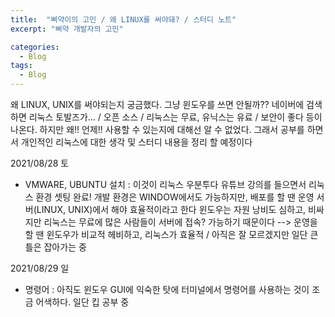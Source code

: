 ```yaml
---
title:  "삐약이의 고민 / 왜 LINUX를 써야돼? / 스터디 노트"
excerpt: "삐약 개발자의 고민"

categories:
  - Blog
tags:
  - Blog
---
```


왜 LINUX, UNIX를 써야되는지 궁금했다. 그냥 윈도우를 쓰면 안될까??
네이버에 검색하면 리눅스 토발즈가... / 오픈 소스 / 리눅스는 무료, 유닉스는 유료 / 보안이 좋다 등이 나온다.
하지만 왜!! 언제!! 사용할 수 있는지에 대해선 알 수 없었다.
그래서 공부를 하면서 개인적인 리눅스에 대한 생각 및 스터디 내용을 정리 할 예정이다

2021/08/28 토
- VMWARE, UBUNTU 설치 : 이것이 리눅스 우분투다 유튜브 강의를 들으면서 리눅스 환경 셋팅 완료!
  개발 환경은 WINDOW에서도 가능하지만, 배포를 할 땐 운영 서버(LINUX, UNIX)에서 해야 효율적이라고 한다
  윈도우는 자원 낭비도 심하고, 비싸지만 리눅스는 무료에 많은 사람들이 서버에 접속? 가능하기 때문이다
  --> 운영을 할 땐 윈도우가 비교적 헤비하고, 리눅스가 효율적 / 아직은 잘 모르겠지만 일단 큰 틀은 잡아가는 중

2021/08/29 일
- 명령어 : 아직도 윈도우 GUI에 익숙한 탓에 터미널에서 명령어를 사용하는 것이 조금 어색하다. 일단 킵 공부 중
